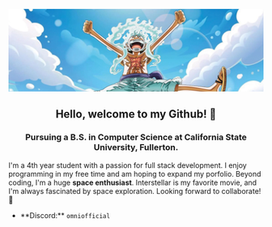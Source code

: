 ![image](LuffyBanner.png)

<h2 align=center>Hello, welcome to my Github! 👋 </h2>
<h3 align=center>Pursuing a B.S. in Computer Science at California State University, Fullerton. </h3>

I'm a 4th year student with a passion for full stack development. I enjoy programming in my free time and am hoping to expand my porfolio. Beyond coding, I'm a huge **space enthusiast**. Interstellar is my favorite movie, and I'm always fascinated by space exploration. Looking forward to collaborate! 🚀

<ul>
  <li>**Discord:** <code>omniofficial</code>
</ul>


